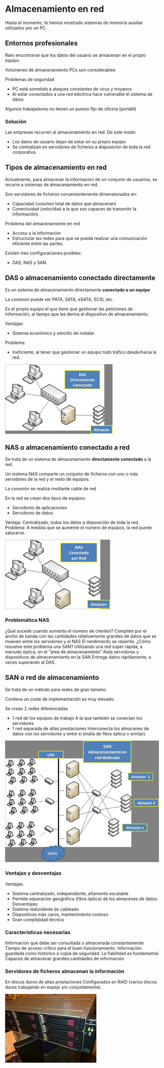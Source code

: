 
# Almacenamiento en red

Hasta el momento, te hemos mostrado sistemas de memoria auxiliar utilizados por un PC.

## Entornos profesionales

Raro encontrarse que los datos del usuario se almacenan en el propio equipo.

Volúmenes de almacenamiento PCs son considerables

Problemas de seguridad

- PC está sometido a ataques constantes de virus y troyanos
- Al estar conectados a una red eléctrica hace vulnerable el sistema de datos

Algunos trabajadores no tienen un puesto fijo de oficina (portátil)

### Solución

Las empresas recurren al almacenamiento en red. De este modo:

- Los datos de usuario dejan de estar en su propio equipo
- Se centralizan en servidores de ficheros a disposición de toda la red corporativa.

## Tipos de almacenamiento en red

Actualmente, para almacenar la información de un conjunto de usuarios, se recurre a sistemas de almacenamiento en red.

Son servidores de ficheros convenientemente dimensionados en:

- Capacidad (volumen total de datos que almacenan)
- Conectividad (velocidad a la que son capaces de transmitir la información).

Problema del almacenamiento en red

- Acceso a la información
- Estructurar las redes para que se pueda realizar una comunicación eficiente entre las partes.

Existen tres configuraciones posibles:

- DAS, NAS y SAN.

## DAS o almacenamiento conectado directamente

Es un sistema de almacenamiento directamente **conectado a un equipo**

La conexion puede ser PATA, SATA, eSATA, SCSI, etc.

Es el propio equipo el que tiene que gestionar las peticiones de información, al tiempo que las deriva al dispositivo de almacenamiento.

Ventajas:

- Sistema económico y sencillo de instalar.

Problema:

- Ineficiente, al tener que gestionar un equipo todo tráfico desde/hacia la red.

![](2019-05-21-09-15-56.png)

## NAS  o almacenamiento conectado a red

Se trata de un sistema de almacenamiento **directamente conectado** a la red.

Un sistema NAS comparte un conjunto de ficheros con uno o más servidores de la red y el resto de equipos.

La conexión se realiza mediante cable de red

En la red se crean dos tipos de equipos:

* Servidores de aplicaciones
* Servidores de datos.

Ventaja:
Centralizado, todos los datos a disposición de toda la red.
Problema:
A medida que se aumente el número de equipos, la red puede saturarse.

![](2019-05-21-09-15-44.png)

### Problemática NAS

¿Qué sucede cuando aumenta el número de clientes?
Compiten por el ancho de banda con las cantidades relativamente grandes de datos que se mueven entre los servidores y el NAS
El rendimiento se resiente.
¿Cómo resuelve este problema una SAN?
Utilizando una red súper rápida, a menudo óptica, en el "área de almacenamiento“
Aisla servidores y dispositivos de almacenamiento en la SAN
Entrega datos rápidamente, a veces superando al DAS.

## SAN o red de almacenamiento

Se trata de un método para redes de gran tamaño.

Conlleva un coste de implementación es muy elevado.

Se crean 2 redes diferenciadas

- 1 red de los equipos de trabajo
A la que también se conectan los servidores
- 1 red separada de altas prestaciones
Interconecta los almacenes de datos con los servidores y entre si (malla de fibra óptica o similar).

![](2019-05-21-09-14-57.png)

### Ventajas y desventajas

Ventajas:

- Sistema centralizado, independiente, altamente escalable
- Permite separación geográfica (fibra óptica) de los almacenes de datos.
Desventajas:
- Sistema redundante de cableado
- Dispositivos más caros, mantenimiento costoso
- Gran complejidad técnica

### Características necesarias

Información que debe ser consultada o almacenada constantemente
Tiempo de acceso crítico para el buen funcionamiento.
Información guardada como histórico o copia de seguridad.
La fiabilidad es fundamental
Capaces de almacenar grandes cantidades de información

### Servidores de ficheros almacenan la información

En discos duros de altas prestaciones
Configurados en RAID (varios discos duros trabajando en espejo y/o conjuntamente).

![](2019-05-21-09-15-11.png)
